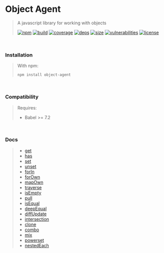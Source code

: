 # Object Agent

> A javascript library for working with objects
>
> [![npm][npm]][npm-url]
[![build][build]][build-url]
[![coverage][coverage]][coverage-url]
[![deps][deps]][deps-url]
[![size][size]][size-url]
[![vulnerabilities][vulnerabilities]][vulnerabilities-url]
[![license][license]][license-url]


<br><a name="Installation"></a>

### Installation
> With npm:
> ```
> npm install object-agent
> ```


<br><a name="Compatibility"></a>

### Compatibility
> Requires:
> - Babel >= 7.2


<br><a name="Docs"></a>

### Docs
> - [get](docs/get.md)
> - [has](docs/has.md)
> - [set](docs/set.md)
> - [unset](docs/unset.md)
> - [forIn](docs/forIn.md)
> - [forOwn](docs/forOwn.md)
> - [mapOwn](docs/mapOwn.md)
> - [traverse](docs/traverse.md)
> - [isEmpty](docs/isEmpty.md)
> - [pull](docs/pull.md)
> - [isEqual](docs/isEqual.md)
> - [deepEqual](docs/deepEqual.md)
> - [diffUpdate](docs/diffUpdate.md)
> - [intersection](docs/intersection.md)
> - [clone](docs/clone.md)
> - [combo](docs/combo.md)
> - [mix](docs/mix.md)
> - [powerset](docs/powerset.md)
> - [nestedEach](docs/nestedEach.md)


[npm]: https://img.shields.io/npm/v/object-agent.svg
[npm-url]: https://npmjs.com/package/object-agent
[build]: https://travis-ci.org/DarrenPaulWright/object-agent.svg?branch&#x3D;master
[build-url]: https://travis-ci.org/DarrenPaulWright/object-agent
[coverage]: https://coveralls.io/repos/github/DarrenPaulWright/object-agent/badge.svg?branch&#x3D;master
[coverage-url]: https://coveralls.io/github/DarrenPaulWright/object-agent?branch&#x3D;master
[deps]: https://david-dm.org/darrenpaulwright/object-agent.svg
[deps-url]: https://david-dm.org/darrenpaulwright/object-agent
[size]: https://packagephobia.now.sh/badge?p&#x3D;object-agent
[size-url]: https://packagephobia.now.sh/result?p&#x3D;object-agent
[vulnerabilities]: https://snyk.io/test/github/DarrenPaulWright/object-agent/badge.svg?targetFile&#x3D;package.json
[vulnerabilities-url]: https://snyk.io/test/github/DarrenPaulWright/object-agent?targetFile&#x3D;package.json
[license]: https://img.shields.io/github/license/DarrenPaulWright/object-agent.svg
[license-url]: https://npmjs.com/package/object-agent/LICENSE.md
